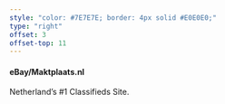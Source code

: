 ```yaml
---
style: "color: #7E7E7E; border: 4px solid #E0E0E0;"
type: "right"
offset: 3
offset-top: 11
---
```

#### eBay/Maktplaats.nl
Netherland’s #1 Classifieds Site.
